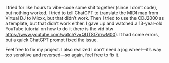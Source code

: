 I tried for like hours to vibe-code some shit together (since I don’t code), but nothing worked.
I tried to tell ChatGPT to translate the MIDI map from Virtual DJ to Mixxx, but that didn’t work.
Then I tried to use the CDJ2000 as a template, but that didn’t work either.
I gave up and watched a 13-year-old YouTube tutorial on how to do it (here is the vid btw https://www.youtube.com/watch?v=QUT8tZmwM00).
It had some errors, but a quick ChatGPT prompt fixed the issue.

Feel free to fix my project. I also realized I don’t need a jog wheel—it’s way too sensitive and reversed—so again, feel free to fix it.
